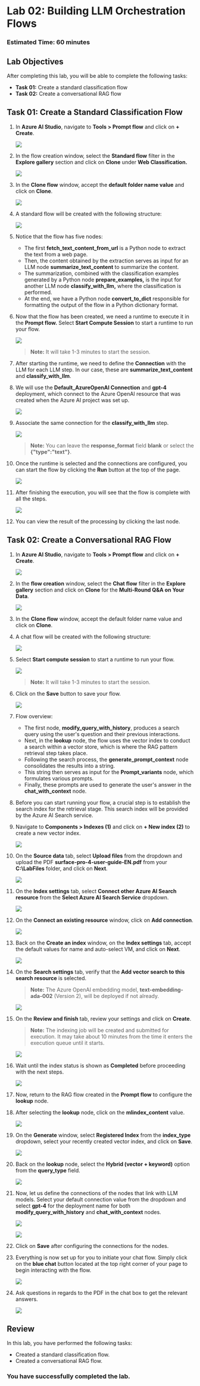# Lab 02: Building LLM Orchestration Flows

### Estimated Time: 60 minutes

## Lab Objectives

After completing this lab, you will be able to complete the following tasks:

- **Task 01:** Create a standard classification flow
- **Task 02:** Create a conversational RAG flow

## Task 01: Create a Standard Classification Flow

1. In **Azure AI Studio**, navigate to **Tools > Prompt flow** and click on **+ Create**.

   ![](media/+create-prompt-flow.png)

1. In the flow creation window, select the **Standard flow** filter in the **Explore gallery** section and click on **Clone** under **Web Classification.**

   ![](media/web-classification-clone.png)

1. In the **Clone flow** window, accept the **default folder name value** and click on **Clone**.

    ![](media/web-clone-flow.png)

1. A standard flow will be created with the following structure:

    ![](media/web-classification-flow.png)

1. Notice that the flow has five nodes:

   - The first **fetch_text_content_from_url** is a Python node to extract the text from a web page.
   - Then, the content obtained by the extraction serves as input for an LLM node **summarize_text_content** to summarize the content.
   - The summarization, combined with the classification examples generated by a Python node **prepare_examples,** is the input for another LLM node **classify_with_llm,** where the classification is performed.
   - At the end, we have a Python node **convert_to_dict** responsible for formatting the output of the flow in a Python dictionary format.
  
1. Now that the flow has been created, we need a runtime to execute it in the **Prompt flow.** Select **Start Compute Session** to start a runtime to run your flow.

    ![](media/multi-round-start-compute.png)

   >**Note:** It will take 1-3 minutes to start the session.

1. After starting the runtime, we need to define the **Connection** with the LLM for each LLM step. In our case, these are **summarize_text_content** and **classify_with_llm**.

1. We will use the **Default_AzureOpenAI Connection** and **gpt-4** deployment, which connect to the Azure OpenAI resource that was created when the Azure AI project was set up.

   ![](media/web-summarize-text-content.png)

1. Associate the same connection for the **classify_with_llm** step.

   ![](media/web-classify-with-llm.png)

   >**Note:** You can leave the **response_format** field **blank** or select the **{"type":"text"}**.

1. Once the runtime is selected and the connections are configured, you can start the flow by clicking the **Run** button at the top of the page.

   ![](media/web-classification-run.png)

1. After finishing the execution, you will see that the flow is complete with all the steps.

   ![](media/web-flow-completed-steps.png)

1. You can view the result of the processing by clicking the last node.

## Task 02: Create a Conversational RAG Flow

1. In **Azure AI Studio**, navigate to **Tools > Prompt flow** and click on **+ Create**.

   ![](media/0.png)

1. In the **flow creation** window, select the **Chat flow** filter in the **Explore gallery** section and click on **Clone** for the **Multi-Round Q&A on Your Data**.

   ![](media/multi-round-chat-flow-clone.png)

1. In the **Clone flow** window, accept the default folder name value and click on **Clone**.

1. A chat flow will be created with the following structure:

   ![](media/multi-round-flow.png)

1. Select **Start compute session** to start a runtime to run your flow.

   ![](media/multi-round-start-compute.png)

   >**Note:** It will take 1-3 minutes to start the session.

1. Click on the **Save** button to save your flow.

   ![](media/multi-round-save.png)

1. Flow overview:

   - The first node, **modify_query_with_history**, produces a search query using the user's question and their previous interactions.
   - Next, in the **lookup** node, the flow uses the vector index to conduct a search within a vector store, which is where the RAG pattern retrieval step takes place.
   - Following the search process, the **generate_prompt_context** node consolidates the results into a string.
   - This string then serves as input for the **Prompt_variants** node, which formulates various prompts.
   - Finally, these prompts are used to generate the user's answer in the **chat_with_context** node.

1. Before you can start running your flow, a crucial step is to establish the search index for the retrieval stage. This search index will be provided by the Azure AI Search service.

1. Navigate to **Components > Indexes (1)** and click on **+ New index (2)** to create a new vector index.

   ![](media/+create-new-index.png)

1. On the **Source data** tab, select **Upload files** from the dropdown and upload the PDF **surface-pro-4-user-guide-EN.pdf** from your **C:\LabFiles** folder, and click on **Next**.

   ![](media/upload-files-indexes.png)

1. On the **Index settings** tab, select **Connect other Azure AI Search resource** from the **Select Azure AI Search Service** dropdown.

   ![](media/connect-ai-resource-indexes.png)

1. On the **Connect an existing resource** window, click on **Add connection**.

   ![](media/add-connection-indexes.png)

1. Back on the **Create an index** window, on the **Index settings** tab, accept the default values for name and auto-select VM, and click on **Next**.
   
   ![](media/auto-select-vm-indexes.png)

1. On the **Search settings** tab, verify that the **Add vector search to this search resource** is selected.

   >**Note:** The Azure OpenAI embedding model, **text-embedding-ada-002** (Version 2), will be deployed if not already.

   ![](media/add-vector-indexes.png)

1. On the **Review and finish** tab, review your settings and click on **Create**.

   >**Note:** The indexing job will be created and submitted for execution. It may take about 10 minutes from the time it enters the execution queue until it starts.

   ![](media/review-create-index.png)

1. Wait until the index status is shown as **Completed** before proceeding with the next steps.

   ![](media/index-complete-status.png)

1. Now, return to the RAG flow created in the **Prompt flow** to configure the **lookup** node.

1. After selecting the **lookup** node, click on the **mlindex_content** value.

   ![](media/lookup-node-mlindex.png)

1. On the **Generate** window, select **Registered Index** from the **index_type** dropdown, select your recently created vector index, and click on **Save**.

   ![](media/generate-index-save.png)

1. Back on the **lookup** node, select the **Hybrid (vector + keyword)** option from the **query_type** field.

   ![](media/lookup-node-query-type.png)

1. Now, let us define the connections of the nodes that link with LLM models. Select your default connection value from the dropdown and select **gpt-4** for the deployment name for both **modify_query_with_history** and **chat_with_context** nodes.

   ![](media/modify_query_with_history.png)

   ![](media/chat-with-context.png)

1. Click on **Save** after configuring the connections for the nodes.

1. Everything is now set up for you to initiate your chat flow. Simply click on the **blue chat** button located at the top right corner of your page to begin interacting with the flow.

   ![](media/multi-rag-flow-chat.png)
   
1. Ask questions in regards to the PDF in the chat box to get the relevant answers.

   ![](media/multi-rag-flow-chat-box.png)


## Review

In this lab, you have performed  the following tasks:

- Created a standard classification flow.
- Created a conversational RAG flow.

### You have successfully completed the lab.

